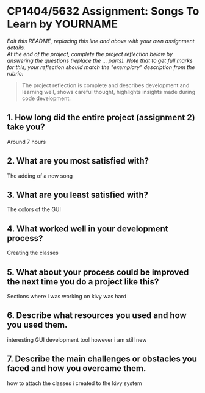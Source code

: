 # CP1404/5632 Assignment: Songs To Learn by YOURNAME

_Edit this README, replacing this line and above with your own assignment details._  
_At the end of the project, complete the project reflection below by answering the questions (replace the ... parts)._
_Note that to get full marks for this, your reflection should match the "exemplary" description from the rubric:_

> The project reflection is complete and describes development and learning well, shows careful thought, highlights insights made during code development.


## 1. How long did the entire project (assignment 2) take you?
Around 7 hours

## 2. What are you most satisfied with?
The adding of a new song

## 3. What are you least satisfied with?
The colors of the GUI

## 4. What worked well in your development process?
Creating the classes

## 5. What about your process could be improved the next time you do a project like this?
Sections where i was working on kivy was hard

## 6. Describe what resources you used and how you used them.
interesting GUI development tool however i am still new

## 7. Describe the main challenges or obstacles you faced and how you overcame them.
how to attach the classes i created to the kivy system
